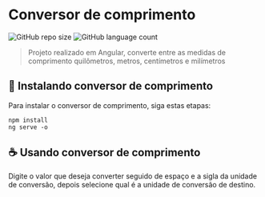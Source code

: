 # Conversor de comprimento

![GitHub repo size](https://img.shields.io/github/repo-size/develis/conversor-de-comprimento?style=for-the-badge)
![GitHub language count](https://img.shields.io/github/languages/count/develis/conversor-de-comprimento?style=for-the-badge)

> Projeto realizado em Angular, converte entre as medidas de comprimento quilômetros, metros, centímetros e milímetros

## 🚀 Instalando conversor de comprimento

Para instalar o conversor de comprimento, siga estas etapas:

```
npm install
ng serve -o
```

## ☕ Usando conversor de comprimento
Digite o valor que deseja converter seguido de espaço e a sigla da unidade de conversão, depois selecione qual é a unidade de conversão de destino.

